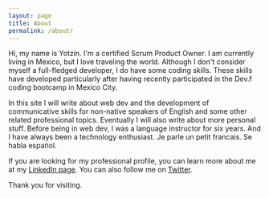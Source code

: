 ```yaml
---
layout: page
title: About
permalink: /about/
---
```


Hi, my name is Yotzín. I'm a certified Scrum Product Owner. I am currently
living in Mexico, but I love traveling the world. Although I don't consider myself
a full-fledged developer, I do have some coding skills. These skills have developed
particularly after having recently participated in the Dev.f coding bootcamp in Mexico
City.

In this site I will write about web dev and the development of communicative
skills for non-native speakers of English and some other related professional topics.
Eventually I will also write about more personal stuff. Before being in web dev,
I was a language instructor for six years. And I have always been a technology enthusiast. Je parle un
petit francais. Se habla español.

If you are looking for my professional profile, you can learn more about me at my
[LinkedIn page](http://jekyllrb.com/). You can also follow me on [Twitter](https://twitter.com/Yotzin).

Thank you for visiting.
